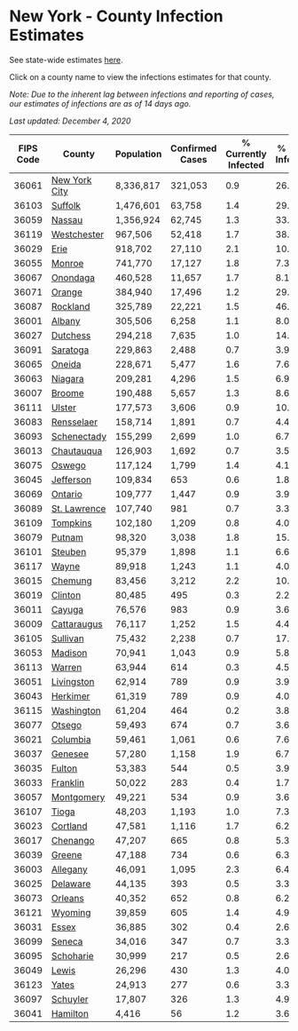 # New York - County Infection Estimates

See state-wide estimates [here](/infections/us-ny).

Click on a county name to view the infections estimates for that county.

*Note: Due to the inherent lag between infections and reporting of cases, our estimates of infections are as of 14 days ago.*

*Last updated: December 4, 2020*

|   FIPS Code |                         County |   Population |   Confirmed Cases |   % Currently Infected |   % Total Infected |
|-------------|--------------------------------|--------------|-------------------|------------------------|--------------------|
|       36061 | [New York City](new-york-city) |    8,336,817 |           321,053 |                    0.9 |               26.3 |
|       36103 |             [Suffolk](suffolk) |    1,476,601 |            63,758 |                    1.4 |               29.5 |
|       36059 |               [Nassau](nassau) |    1,356,924 |            62,745 |                    1.3 |               33.3 |
|       36119 |     [Westchester](westchester) |      967,506 |            52,418 |                    1.7 |               38.5 |
|       36029 |                   [Erie](erie) |      918,702 |            27,110 |                    2.1 |               10.4 |
|       36055 |               [Monroe](monroe) |      741,770 |            17,127 |                    1.8 |                7.3 |
|       36067 |           [Onondaga](onondaga) |      460,528 |            11,657 |                    1.7 |                8.1 |
|       36071 |               [Orange](orange) |      384,940 |            17,496 |                    1.2 |               29.6 |
|       36087 |           [Rockland](rockland) |      325,789 |            22,221 |                    1.5 |               46.6 |
|       36001 |               [Albany](albany) |      305,506 |             6,258 |                    1.1 |                8.0 |
|       36027 |           [Dutchess](dutchess) |      294,218 |             7,635 |                    1.0 |               14.8 |
|       36091 |           [Saratoga](saratoga) |      229,863 |             2,488 |                    0.7 |                3.9 |
|       36065 |               [Oneida](oneida) |      228,671 |             5,477 |                    1.6 |                7.6 |
|       36063 |             [Niagara](niagara) |      209,281 |             4,296 |                    1.5 |                6.9 |
|       36007 |               [Broome](broome) |      190,488 |             5,657 |                    1.3 |                8.6 |
|       36111 |               [Ulster](ulster) |      177,573 |             3,606 |                    0.9 |               10.8 |
|       36083 |       [Rensselaer](rensselaer) |      158,714 |             1,891 |                    0.7 |                4.4 |
|       36093 |     [Schenectady](schenectady) |      155,299 |             2,699 |                    1.0 |                6.7 |
|       36013 |       [Chautauqua](chautauqua) |      126,903 |             1,692 |                    0.7 |                3.5 |
|       36075 |               [Oswego](oswego) |      117,124 |             1,799 |                    1.4 |                4.1 |
|       36045 |         [Jefferson](jefferson) |      109,834 |               653 |                    0.6 |                1.8 |
|       36069 |             [Ontario](ontario) |      109,777 |             1,447 |                    0.9 |                3.9 |
|       36089 |   [St. Lawrence](st.-lawrence) |      107,740 |               981 |                    0.7 |                3.3 |
|       36109 |           [Tompkins](tompkins) |      102,180 |             1,209 |                    0.8 |                4.0 |
|       36079 |               [Putnam](putnam) |       98,320 |             3,038 |                    1.8 |               15.5 |
|       36101 |             [Steuben](steuben) |       95,379 |             1,898 |                    1.1 |                6.6 |
|       36117 |                 [Wayne](wayne) |       89,918 |             1,243 |                    1.1 |                4.0 |
|       36015 |             [Chemung](chemung) |       83,456 |             3,212 |                    2.2 |               10.4 |
|       36019 |             [Clinton](clinton) |       80,485 |               495 |                    0.3 |                2.2 |
|       36011 |               [Cayuga](cayuga) |       76,576 |               983 |                    0.9 |                3.6 |
|       36009 |     [Cattaraugus](cattaraugus) |       76,117 |             1,252 |                    1.5 |                4.4 |
|       36105 |           [Sullivan](sullivan) |       75,432 |             2,238 |                    0.7 |               17.0 |
|       36053 |             [Madison](madison) |       70,941 |             1,043 |                    0.9 |                5.8 |
|       36113 |               [Warren](warren) |       63,944 |               614 |                    0.3 |                4.5 |
|       36051 |       [Livingston](livingston) |       62,914 |               789 |                    0.9 |                3.9 |
|       36043 |           [Herkimer](herkimer) |       61,319 |               789 |                    0.9 |                4.0 |
|       36115 |       [Washington](washington) |       61,204 |               464 |                    0.2 |                3.8 |
|       36077 |               [Otsego](otsego) |       59,493 |               674 |                    0.7 |                3.6 |
|       36021 |           [Columbia](columbia) |       59,461 |             1,061 |                    0.6 |                7.6 |
|       36037 |             [Genesee](genesee) |       57,280 |             1,158 |                    1.9 |                6.7 |
|       36035 |               [Fulton](fulton) |       53,383 |               544 |                    0.5 |                3.9 |
|       36033 |           [Franklin](franklin) |       50,022 |               283 |                    0.4 |                1.7 |
|       36057 |       [Montgomery](montgomery) |       49,221 |               534 |                    0.9 |                3.6 |
|       36107 |                 [Tioga](tioga) |       48,203 |             1,193 |                    1.0 |                7.3 |
|       36023 |           [Cortland](cortland) |       47,581 |             1,116 |                    1.7 |                6.2 |
|       36017 |           [Chenango](chenango) |       47,207 |               665 |                    0.8 |                5.3 |
|       36039 |               [Greene](greene) |       47,188 |               734 |                    0.6 |                6.3 |
|       36003 |           [Allegany](allegany) |       46,091 |             1,095 |                    2.3 |                6.4 |
|       36025 |           [Delaware](delaware) |       44,135 |               393 |                    0.5 |                3.3 |
|       36073 |             [Orleans](orleans) |       40,352 |               652 |                    0.8 |                6.2 |
|       36121 |             [Wyoming](wyoming) |       39,859 |               605 |                    1.4 |                4.9 |
|       36031 |                 [Essex](essex) |       36,885 |               302 |                    0.4 |                2.6 |
|       36099 |               [Seneca](seneca) |       34,016 |               347 |                    0.7 |                3.3 |
|       36095 |         [Schoharie](schoharie) |       30,999 |               217 |                    0.5 |                2.6 |
|       36049 |                 [Lewis](lewis) |       26,296 |               430 |                    1.3 |                4.0 |
|       36123 |                 [Yates](yates) |       24,913 |               277 |                    0.6 |                3.3 |
|       36097 |           [Schuyler](schuyler) |       17,807 |               326 |                    1.3 |                4.9 |
|       36041 |           [Hamilton](hamilton) |        4,416 |                56 |                    1.2 |                3.6 |